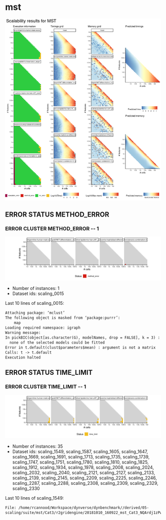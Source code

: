 # mst
![Overview](mst.png)

## ERROR STATUS METHOD_ERROR

### ERROR CLUSTER METHOD_ERROR -- 1
![Cluster plot](error_class_plots/mst_method_error_1.png)

 * Number of instances: 1
 * Dataset ids: scaling_0015

Last 10 lines of scaling_0015:
```
Attaching package: ‘mclust’
The following object is masked from ‘package:purrr’:
    map
Loading required namespace: igraph
Warning message:
In pickBIC(object[as.character(G), modelNames, drop = FALSE], k = 3) :
  none of the selected models could be fitted
Error in t.default(clust$parameters$mean) : argument is not a matrix
Calls: t -> t.default
Execution halted
```

## ERROR STATUS TIME_LIMIT

### ERROR CLUSTER TIME_LIMIT -- 1
![Cluster plot](error_class_plots/mst_time_limit_1.png)

 * Number of instances: 35
 * Dataset ids: scaling_1549, scaling_1587, scaling_1605, scaling_1647, scaling_1669, scaling_1691, scaling_1713, scaling_1735, scaling_1739, scaling_1747, scaling_1751, scaling_1780, scaling_1810, scaling_1825, scaling_1912, scaling_1934, scaling_1978, scaling_2008, scaling_2024, scaling_2032, scaling_2040, scaling_2121, scaling_2127, scaling_2133, scaling_2139, scaling_2145, scaling_2209, scaling_2225, scaling_2246, scaling_2287, scaling_2288, scaling_2308, scaling_2309, scaling_2329, scaling_2330

Last 10 lines of scaling_1549:
```
File: /home/rcannood/Workspace/dynverse/dynbenchmark//derived/05-scaling/suite/mst/Cat3/r2gridengine/20181010_160922_mst_Cat3_NQArdj1zPw/log/log.404.e.txt
```


